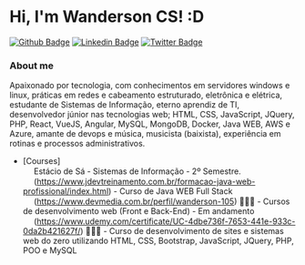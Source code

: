 

<!--
**wandersoncsouza/wandersoncsouza** is a ✨ _special_ ✨ repository because its `README.md` (this file) appears on your GitHub profile.

Here are some ideas to get you started:

- 🔭 I’m currently working on ...
- 🌱 I’m currently learning ...
- 👯 I’m looking to collaborate on ...
- 🤔 I’m looking for help with ...
- 💬 Ask me about ...
- 📫 How to reach me: ...
- 😄 Pronouns: ...
- ⚡ Fun fact: ...
-->

# Hi, I'm Wanderson CS! :D

[![Github Badge](https://img.shields.io/badge/-Github-000?style=flat-square&logo=Github&logoColor=white&link=https://github.com/wandersoncsouza)](https://github.com/wandersoncsouza)
[![Linkedin Badge](https://img.shields.io/badge/-LinkedIn-blue?style=flat-square&logo=Linkedin&logoColor=white&link=https://www.linkedin.com/in/wanderson-costa-souza-8a9a8868/)](https://www.linkedin.com/in/wanderson-costa-souza-8a9a8868/)
[![Twitter Badge](https://img.shields.io/badge/-Twitter-1ca0f1?style=flat-square&labelColor=1ca0f1&logo=twitter&logoColor=white&link=https://twitter.com/wanderneguinho)](https://twitter.com/wanderneguinho)

### About me
Apaixonado por tecnologia, com conhecimentos em servidores windows e linux, práticas em redes e cabeamento estruturado, eletrônica e elétrica, estudante de Sistemas de Informação, eterno aprendiz de TI, desenvolvedor júnior nas tecnologias web; HTML, CSS, JavaScript, JQuery, PHP, React, VueJS, Angular, MySQL, MongoDB, Docker, Java WEB, AWS e Azure, amante de devops e música, musicista (baixista), experiência em rotinas e processos administrativos.

- [Courses] <br>
    <img src="https://images.educamaisbrasil.com.br/content/superior/instituicao/logo/g/estacio.png" width="15px" heigth="15px">
    Estácio de Sá - Sistemas de Informação - 2º Semestre.<br>
   <img src="https://seeklogo.com/images/J/java-logo-7F8B35BAB3-seeklogo.com.png" width="15px" heigth="15px">
   (https://www.jdevtreinamento.com.br/formacao-java-web-profissional/index.html) - Curso de Java WEB Full Stack<br>
   <img src="https://arquivo.devmedia.com.br/marketing/img/logo-devmedia.png" width="15px" heigth="15px">
   (https://www.devmedia.com.br/perfil/wanderson-105) 👨🏼‍🏫 - Cursos de desenvolvimento web (Front e Back-End) - Em andamento <br>
   <img src="https://s3.amazonaws.com/thinkific-import/220759/AaQOupKTMCZDEzzmIaSR_SO-LOGO-300.png" width="15px" heigth="15px">
   (https://www.udemy.com/certificate/UC-4dbe736f-7653-441e-933c-0da2b421627f/) 👨🏼‍🏫 - Curso de desenvolvimento de sites e sistemas web do zero utilizando HTML, CSS, Bootstrap, JavaScript, JQuery, PHP, POO e MySQL


   

